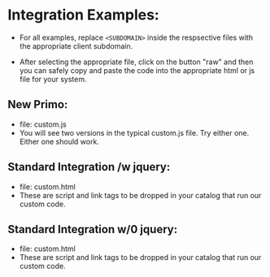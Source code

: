 # Integration Examples:


* For all examples, replace `<SUBDOMAIN>` inside the respsective files with the appropriate client subdomain.

* After selecting the appropriate file, click on the button "raw" and then you can safely copy and paste the code into the appropriate html or js file for your system.


## New Primo:
- file: custom.js
- You will see two versions in the typical custom.js file. Try either one. Either one should work.


## Standard Integration /w jquery:
- file: custom.html
- These are script and link tags to be dropped in your catalog that run our custom code.


## Standard Integration w/0 jquery:
- file: custom.html
- These are script and link tags to be dropped in your catalog that run our custom code.